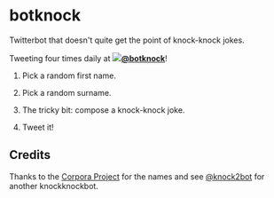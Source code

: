 # botknock

Twitterbot that doesn't quite get the point of knock-knock jokes. 

Tweeting four times daily at **[![](https://abs.twimg.com/favicons/favicon.ico)@botknock](https://twitter.com/botknock)**!

1. Pick a random first name.

2. Pick a random surname.

3. The tricky bit: compose a knock-knock joke.

4. Tweet it!

## Credits

Thanks to the [Corpora Project](https://github.com/dariusk/corpora/) for the names and see [@knock2bot](https://twitter.com/knock2bot) for another knockknockbot.
